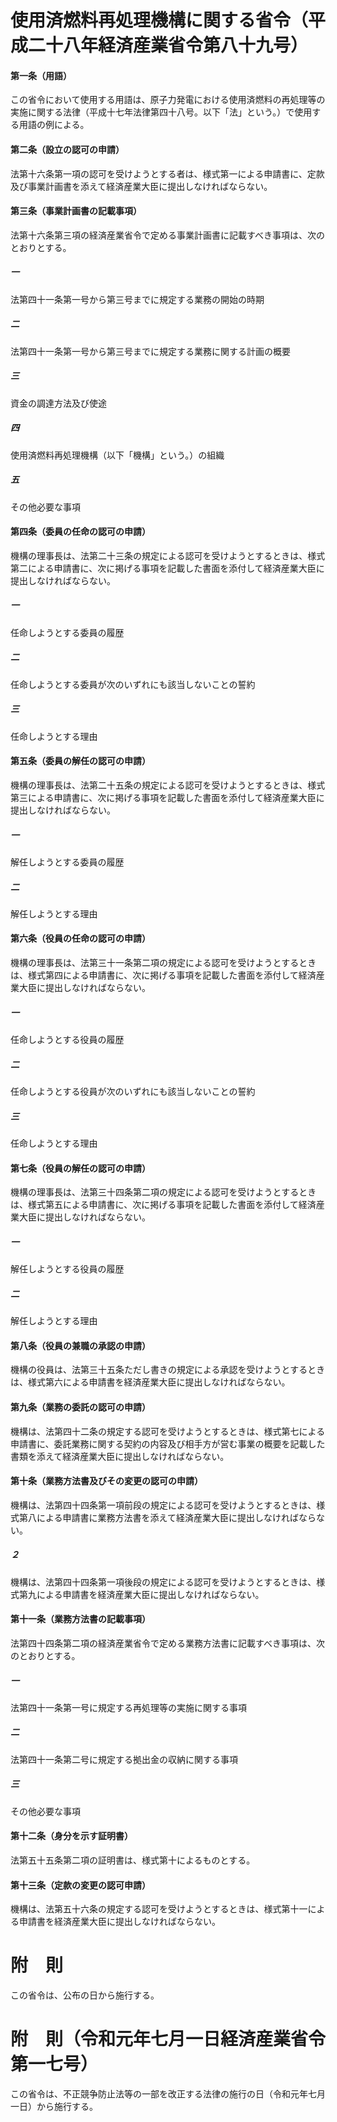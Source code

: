 # 使用済燃料再処理機構に関する省令（平成二十八年経済産業省令第八十九号）
#### 第一条（用語）
この省令において使用する用語は、原子力発電における使用済燃料の再処理等の実施に関する法律（平成十七年法律第四十八号。以下「法」という。）で使用する用語の例による。
#### 第二条（設立の認可の申請）
法第十六条第一項の認可を受けようとする者は、様式第一による申請書に、定款及び事業計画書を添えて経済産業大臣に提出しなければならない。
#### 第三条（事業計画書の記載事項）
法第十六条第三項の経済産業省令で定める事業計画書に記載すべき事項は、次のとおりとする。
##### 一
法第四十一条第一号から第三号までに規定する業務の開始の時期
##### 二
法第四十一条第一号から第三号までに規定する業務に関する計画の概要
##### 三
資金の調達方法及び使途
##### 四
使用済燃料再処理機構（以下「機構」という。）の組織
##### 五
その他必要な事項
#### 第四条（委員の任命の認可の申請）
機構の理事長は、法第二十三条の規定による認可を受けようとするときは、様式第二による申請書に、次に掲げる事項を記載した書面を添付して経済産業大臣に提出しなければならない。
##### 一
任命しようとする委員の履歴
##### 二
任命しようとする委員が次のいずれにも該当しないことの誓約
##### 三
任命しようとする理由
#### 第五条（委員の解任の認可の申請）
機構の理事長は、法第二十五条の規定による認可を受けようとするときは、様式第三による申請書に、次に掲げる事項を記載した書面を添付して経済産業大臣に提出しなければならない。
##### 一
解任しようとする委員の履歴
##### 二
解任しようとする理由
#### 第六条（役員の任命の認可の申請）
機構の理事長は、法第三十一条第二項の規定による認可を受けようとするときは、様式第四による申請書に、次に掲げる事項を記載した書面を添付して経済産業大臣に提出しなければならない。
##### 一
任命しようとする役員の履歴
##### 二
任命しようとする役員が次のいずれにも該当しないことの誓約
##### 三
任命しようとする理由
#### 第七条（役員の解任の認可の申請）
機構の理事長は、法第三十四条第二項の規定による認可を受けようとするときは、様式第五による申請書に、次に掲げる事項を記載した書面を添付して経済産業大臣に提出しなければならない。
##### 一
解任しようとする役員の履歴
##### 二
解任しようとする理由
#### 第八条（役員の兼職の承認の申請）
機構の役員は、法第三十五条ただし書きの規定による承認を受けようとするときは、様式第六による申請書を経済産業大臣に提出しなければならない。
#### 第九条（業務の委託の認可の申請）
機構は、法第四十二条の規定する認可を受けようとするときは、様式第七による申請書に、委託業務に関する契約の内容及び相手方が営む事業の概要を記載した書類を添えて経済産業大臣に提出しなければならない。
#### 第十条（業務方法書及びその変更の認可の申請）
機構は、法第四十四条第一項前段の規定による認可を受けようとするときは、様式第八による申請書に業務方法書を添えて経済産業大臣に提出しなければならない。
##### ２
機構は、法第四十四条第一項後段の規定による認可を受けようとするときは、様式第九による申請書を経済産業大臣に提出しなければならない。
#### 第十一条（業務方法書の記載事項）
法第四十四条第二項の経済産業省令で定める業務方法書に記載すべき事項は、次のとおりとする。
##### 一
法第四十一条第一号に規定する再処理等の実施に関する事項
##### 二
法第四十一条第二号に規定する拠出金の収納に関する事項
##### 三
その他必要な事項
#### 第十二条（身分を示す証明書）
法第五十五条第二項の証明書は、様式第十によるものとする。
#### 第十三条（定款の変更の認可申請）
機構は、法第五十六条の規定する認可を受けようとするときは、様式第十一による申請書を経済産業大臣に提出しなければならない。
# 附　則
この省令は、公布の日から施行する。
# 附　則（令和元年七月一日経済産業省令第一七号）
この省令は、不正競争防止法等の一部を改正する法律の施行の日（令和元年七月一日）から施行する。
